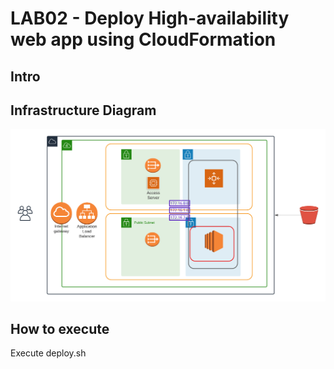 # LAB02 - Deploy High-availability web app using CloudFormation

## Intro

## Infrastructure Diagram

![Infrastruture Diagram](lab02arch.png)

## How to execute

Execute deploy.sh

